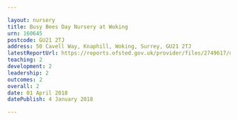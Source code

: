 ```yaml
---

layout: nursery
title: Busy Bees Day Nursery at Woking
urn: 160645
postcode: GU21 2TJ
address: 50 Cavell Way, Knaphill, Woking, Surrey, GU21 2TJ
latestReportUrl: https://reports.ofsted.gov.uk/provider/files/2749617/urn/160645.pdf
teaching: 2
development: 2
leadership: 2
outcomes: 2
overall: 2
date: 01 April 2018 
datePublish: 4 January 2018

---
```

